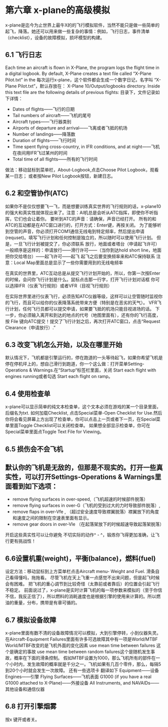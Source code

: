 # 第六章 x-plane的高级模拟

x-plane是迄今为止世界上最牛X的的飞行模拟软件，当然不能只是做一些简单的起飞，降落。她还可以用来做一些复杂的事情：例如，飞行日志，事件清单（checklist），设备的故障模拟，损坏模型的构建。

## 6.1 飞行日志

Each time an aircraft is ﬂown in X-Plane, the program logs the ﬂight time in a digital logbook. By
default, X-Plane creates a text ﬁle called “X-Plane Pilot.txt” in the 
每次运行x-plane，这个软件都会生成一个数字日记，名字叫 “X-Plane Pilot.txt”，默认存放在：
X-Plane 10/Output/logbooks
directory. Inside this text ﬁle are the following details of previous ﬂights:
目录下，文件记录如下详情：

- Dates of ﬂights——飞行的日期
- Tail numbers of aircraft——飞机的尾号
- Aircraft types——飞行器类别
- Airports of departure and arrival——飞离或者飞抵的机场
- Number of landings——降落数
- Duration of ﬂights——飞行时间
- Time spent ﬂying cross-country, in IFR conditions, and at night——飞机在夜间用IFR飞过某州的时间
- Total time of all ﬂights——所有的飞行时间

做法：移动鼠标到菜单栏，About-Logbook,点击Choose Pilot Logbook，观看某一日志；
或者按New Pilot Logbook按钮，新建日志。

## 6.2 和空管协作(ATC)

如果你不是仅仅想要飞一飞，而是想要训练真实世界的飞行规则的话，x-plane10的强大和真实性就体现出来了。注意：AI机总是会听从ATC指挥，即使你不听指挥，它们也会让着你。
要听到ATC的声音：请确保，声音已经打开。
所有的和ATC的互动都是在ATC窗口进行的，打开方式：Enter键，再按关闭。
为了能够听到空管的声音，你必须打开COM1通信无线电到特定频率，然后提出申请(requset)。填写飞行计划和任何控制是独立的，所以随时可以使用飞行计划。
但是，一旦飞行计划被提交了，你必须联系 放行，地面或者塔台（申请起飞许可）
一般顺序是这样的：申请放行——滑行许可——（当你到达hold short line，地面把你交给塔台）——起飞许可——起飞 起飞之后要变换频率来和ATC保持联系
注意：Local Map里面总是显示了一些你需要用到的无线电频率

在真实的世界里，ATC互动总是从提交飞行计划开始的，所以，你第一次按Enter的时候，会问你飞行计划是什么。鼠标点击那一行字，打开飞行计划对话框
你可以选择IFR（仪表飞行规则）或者VFR（目视飞行规则）


在实际世界里进行仪表飞行，必须告知ATC仪器等级，这样可以让空管随时监视你的飞行，而且可以给你的仪表降落系统带来方便（特别是在恶劣的天气）。
 VFR飞行计划，任何飞行员都可以提交申请，如果要飞抵的机场只能目视进场的话。
下一步，你必须输入离开和到达的地点的代号（地图里面有），还有你的飞行高度，按 File
键向ATC提交！提交了飞行计划之后，再次打开ATC窗口，点击“Request Clearance（申请放行）.”

## 6.3 改变飞机怎么开始，以及在哪里开始

默认情况下，飞机都是引擎运行的，停在跑道的一头等待起飞，如果你希望飞机是停在停机坪上的，想自己滑行到跑道，你一个这么做：打开菜单Setting-Operations & Warnings.在“Startup“标签栏里面，关闭 Start each ﬂight with engines running或者勾选 Start each ﬂight on ramp。

## 6.4 使用检查单

x-plane可以显示简单的纯文本检查单，这个文本必须在游戏的某一个目录里面，后缀名为txt.
如何加载Checklist, 点击Special菜单-Open Checklist for Use.然后你将会看见屏幕上方出现了检查单，你可以点击上一页或者下一页，在Special菜单里面Toggle Checklist可以关闭检查单。
如果想全部显示检查单，你可在Special菜单里面点Toggle Text File for Viewing。

## 6.5 损伤会不会飞机
默认你的飞机是无敌的，但那是不现实的。打开一些真实性，可以打开Settings-Operations & Warnings里面看到如下选项：
- 	
- remove ﬂying surfaces in over-speed,（飞机超速的时候部件脱落） 
-  remove ﬂying surfaces in over-G（飞机的受到过大的力时导致部件脱落）, 
-  remove ﬂaps in over-Vfe , （超过安全速度导致襟翼脱落）襟翼放下的角度和速度之间的限制在空速表里面有显示。
-  remove gear doors in over-Vle （在起落架放下的时候超速导致起落架脱落）

开启这些真实性可以让你避免 不切实际的动作^ - ^，锻炼你飞得更加准确，让飞行更有挑战性！

## 6.6设置机重(weight)，平衡(balance)，燃料(fuel)

设定方法：移动鼠标到上方菜单栏点击Aircraft menu- Weight and Fuel.
滑条自己看得懂吗，拖拖看。
尽管飞机在天上飞重一点感觉不出来问题，但是起飞时候会有困难。
把飞机的重心调节到比较奇怪（太靠前或者靠后）的位置会引起飞行不稳定。
前面说过了，x-plane是实时计算飞机的每一项参数来模拟的（至于你信不信，我反正信了），所以燃料的消耗速度也是根据引擎的使用来计算的。所以燃油的重量，分布，携带是有章可循的。

## 6.7 模拟设备故障
x-plane里面有数不清的设备故障情况可以模拟，大到引擎停转，小到仪器失灵。
在Aircraft-Equipment Failures里面有许多可选故障其中有一项是World/MTBF
World/MTBF改变的是飞机外面的变化因素
use mean time between failures 这个是确定的事故
use mean time between random failures这个是随机发生事故，概率在下面的滑条控制。
假如MTBF设置为1000，那么飞机所有的部件在一个小时内，发生故障的概率就是千分之一。飞机如果有几百个零件，那么，每隔5到20个小时就会发生一次故障。
还有一些选项卡 翻译如下
Equipment——设备
Engines——引擎
Flying Surfaces——飞机表面
G1000 (if you have a real G1000 attached to X-Plane)——外接设备
All Instruments, and NAVAIDs——其他设备和通信仪器

## 6.8 打开引擎烟雾

按x 键开或者关。
